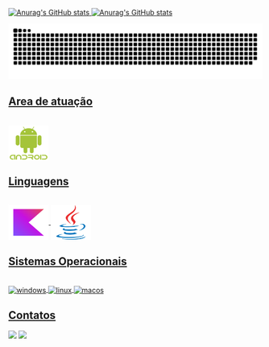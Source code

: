 
<div>
 <a href = "https://beacons.ai/clopesbraga">
   
  ![Anurag's GitHub stats](https://github-readme-stats.vercel.app/api/?username=clopesbraga&show_icons=true&theme=chartreuse-dark)
  ![Anurag's GitHub stats](https://github-readme-stats.vercel.app/api/top-langs?username=clopesbraga&show_icons=true&theme=chartreuse-dark)
</div>

![Snake animation](https://github.com/clopesbraga/clopesbraga/blob/output/github-contribution-grid-snake.svg)

## Area de atuação
 <div style="display: inline_block"><br>
  <img align="center" alt="cleiton-android" height="70" width="80" src="https://github.com/devicons/devicon/blob/master/icons/android/android-plain-wordmark.svg">
</div>

## Linguagens
  
 <div style="display: inline_block"><br>
  <img align="center" alt="cleiton-Kotlin" height="70" width="80" src="https://github.com/devicons/devicon/blob/master/icons/kotlin/kotlin-original.svg">
  <img align="center" alt="cleiton-java" height="70" width="80" src="https://github.com/devicons/devicon/blob/master/icons/java/java-original.svg">
</div>
  
  ## Sistemas Operacionais
 
 
 <div style="display: inline_block"><br>
  <img align="center" alt="windows" src="https://img.shields.io/badge/Windows-0078D6?style=for-the-badge&logo=windows&logoColor=white">
  <img align="center" alt="linux"   src="https://img.shields.io/badge/Linux-FCC624?style=for-the-badge&logo=linux&logoColor=black">
  <img align="center" alt="macos"   src="https://img.shields.io/badge/mac%20os-000000?style=for-the-badge&logo=apple&logoColor=white">
</div>
 
  ## Contatos
  
<div> 
 <a href = "mailto:clopesbraga@gmail.com"><img src="https://img.shields.io/badge/-Gmail-%23333?style=for-the-badge&logo=gmail&logoColor=white" target="_blank"></a>
 <a href="https://www.linkedin.com/in/cleiton-lopes-braga-67929265" target="_blank"><img src="https://img.shields.io/badge/-LinkedIn-%230077B5?style=for-the-  badge&logo=linkedin&logoColor=white" target="_blank"></a> 
</div>
 
